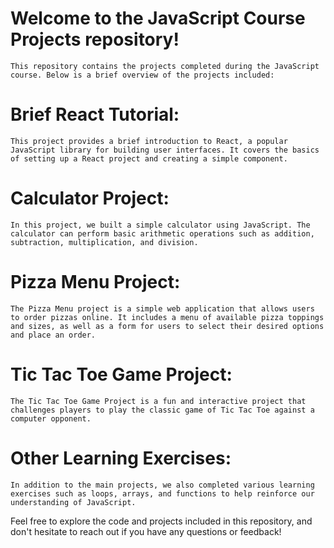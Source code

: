 # Welcome to the JavaScript Course Projects repository!
    This repository contains the projects completed during the JavaScript course. Below is a brief overview of the projects included:

# Brief React Tutorial: 
    This project provides a brief introduction to React, a popular JavaScript library for building user interfaces. It covers the basics of setting up a React project and creating a simple component.

# Calculator Project: 
    In this project, we built a simple calculator using JavaScript. The calculator can perform basic arithmetic operations such as addition, subtraction, multiplication, and division.

# Pizza Menu Project: 
    The Pizza Menu project is a simple web application that allows users to order pizzas online. It includes a menu of available pizza toppings and sizes, as well as a form for users to select their desired options and place an order.

# Tic Tac Toe Game Project: 
    The Tic Tac Toe Game Project is a fun and interactive project that challenges players to play the classic game of Tic Tac Toe against a computer opponent.

# Other Learning Exercises: 
    In addition to the main projects, we also completed various learning exercises such as loops, arrays, and functions to help reinforce our understanding of JavaScript.

Feel free to explore the code and projects included in this repository, and don't hesitate to reach out if you have any questions or feedback!